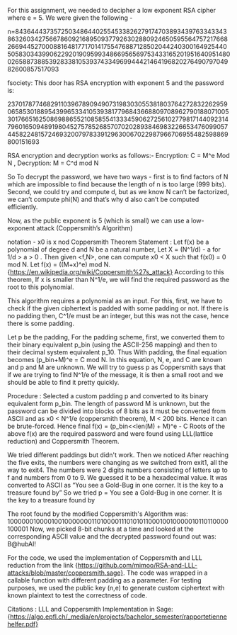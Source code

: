 For this assignment, we needed to decipher a low exponent RSA cipher where e = 5. We were given the following - 

n=84364443735725034864402554533826279174703893439763343343863260342756678609216895093779263028809246505955647572176682669445270008816481771701417554768871285020442403001649254405058303439906229201909599348669565697534331652019516409514800265887388539283381053937433496994442146419682027649079704982600857517093

fsociety: This door has RSA encryption with exponent 5 and the password is: 

23701787746829110396789094907319830305538180376427283226295906585301889543996533410539381779684366880970896279018807100530176651625086988655210858554133345906272561027798171440923147960165094891980452757852685707020289384698322665347609905744582248157246932007978339129630067022987966706955482598869800151693

RSA encryption and decryption works as follows:- Encryption: C = M^e Mod N , Decryption: M = C^d mod N 

So To decrypt the password, we have two ways - first is to find factors of N which are impossible to find because the length of n is too large (999 bits). Second, we could try and compute d, but as we know N can’t be factorized, we can’t compute phi(N) and that’s why d also can’t be computed efficiently. 

Now, as the public exponent is 5 (which is small) we can use a low-exponent attack (Coppersmith’s Algorithm)

notation - x0 is x nod
Coppersmith Theorem 
Statement : Let f(x) be a polynomial of degree d and N be a natural number, Let X = (N^1/d) - a for 1/d > a > 0 . Then given <f,N>, one can compute x0 < X such that f(x0) = 0 mod N.
Let f(x) = ((M+x)^e) mod N. {https://en.wikipedia.org/wiki/Coppersmith%27s_attack}
According to this theorem, If x is smaller than N^1/e, we will find the required password as the root to this polynomial.

This algorithm requires a polynomial as an input. For this, first, we have to check if the given ciphertext is padded with some padding or not. If there is no padding then, C^1/e must be an integer, but this was not the case, hence there is some padding.

Let p be the padding, For the padding scheme, first, we converted them to their binary equivalent p_bin (using the ASCII-256 mapping) and then to their decimal system equivalent p_10. Thus With padding, the final equation becomes (p_bin+M)^e = C mod N. In this equation, N, e, and C are known and p and M are unknown. We will try to guess p as Coppersmith says that if we are trying to find N^1/e of the message, it is then a small root and we should be able to find it pretty quickly.

Procedure :
Selected a custom padding p and converted to its binary equivalent form p_bin.
The length of password M is unknown, but the password can be divided into blocks of 8 bits as it must be converted from ASCII and as x0 < N^1/e (coppersmith theorem), M < 200 bits. Hence it can be brute-forced.
Hence final f(x) = (p_bin<<len(M) + M)^e - C 
Roots of the above f(x) are the required password and were found using LLL(lattice reduction) and Coppersmith Theorem.

We tried different paddings but didn't work. Then we noticed After reaching the five exits, the numbers were changing as we switched from exit1, all the way to exit4. The numbers were 2 digits numbers consisting of letters up to f and numbers from 0 to 9. We guessed it to be a hexadecimal value. It was converted to ASCII as “You see a Gold-Bug in one corner. It is the key to a treasure found by” 
So we tried p = You see a Gold-Bug in one corner. It is the key to a treasure found by

The root found by the modified Coppersmith's Algorithm was: 1000000100001001000000011010000111010101100010010000010110110000100001
Now, we picked 8-bit chunks at a time and looked at the corresponding ASCII value and the decrypted password found out was: 
                                               B@hubAl!

For the code, we used the implementation of Coppersmith and LLL reduction from the link
{https://github.com/mimoo/RSA-and-LLL-attacks/blob/master/coppersmith.sage}.
The code was wrapped in a callable function with different padding as a parameter. For testing purposes, we used the public key (n,e) to generate custom ciphertext with known plaintext to test the correctness of code.

Citations :
LLL and Coppersmith Implementation in Sage:
{https://algo.epfl.ch/_media/en/projects/bachelor_semester/rapportetiennehelfer.pdf}

